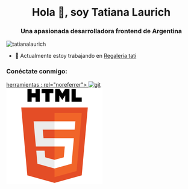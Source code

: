 <h1 align="center">Hola 👋, soy Tatiana Laurich</h1>
<h3 align="center">Una apasionada desarrolladora frontend de Argentina</h3>

<p align="left"> <img src="https://komarev.com/ghpvc/?username=tatianalaurich&label=Profile%20views&color=0e75b6&style=flat" alt="tatianalaurich" /> </p>

- 🔭 Actualmente estoy trabajando en [Regaleria tati](https://github.com/tatianalaurich/regaleriatati.git)

<h3 align="left">Conéctate conmigo:</h3>
<p align="left">
<a href="https://instagram.com/https://www.instagram.com/regaleriatati/" target="blank"><img align="center"
Lenguajes y

herramientas
: rel="noreferrer"> <img src="https://www.vectorlogo.zone/logos/git-scm/git-scm-icon.svg" alt="git" ancho="40" alto="40"/> </a> <a href="https://www.w3.org/html/" target="_blank" rel="noreferrer"> <img src="https://raw.githubusercontent.com/devicons/devicon/master/icons/html5/html5-original-wordmark.svg" alt="html5" ancho="40" alto="40"/> </a> </p>

